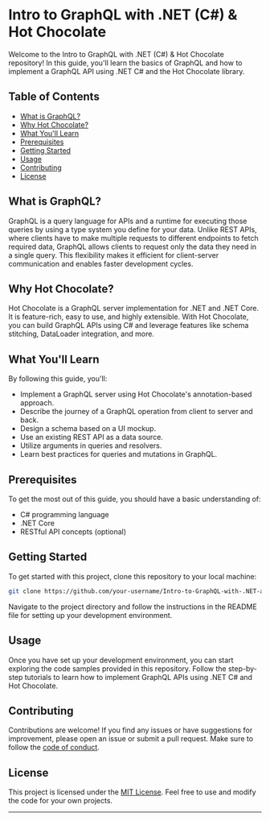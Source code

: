 # Intro to GraphQL with .NET (C#) & Hot Chocolate

Welcome to the Intro to GraphQL with .NET (C#) & Hot Chocolate repository! In this guide, you'll learn the basics of GraphQL and how to implement a GraphQL API using .NET C# and the Hot Chocolate library.

## Table of Contents

- [What is GraphQL?](#what-is-graphql)
- [Why Hot Chocolate?](#why-hot-chocolate)
- [What You'll Learn](#what-youll-learn)
- [Prerequisites](#prerequisites)
- [Getting Started](#getting-started)
- [Usage](#usage)
- [Contributing](#contributing)
- [License](#license)

## What is GraphQL?

GraphQL is a query language for APIs and a runtime for executing those queries by using a type system you define for your data. Unlike REST APIs, where clients have to make multiple requests to different endpoints to fetch required data, GraphQL allows clients to request only the data they need in a single query. This flexibility makes it efficient for client-server communication and enables faster development cycles.

## Why Hot Chocolate?

Hot Chocolate is a GraphQL server implementation for .NET and .NET Core. It is feature-rich, easy to use, and highly extensible. With Hot Chocolate, you can build GraphQL APIs using C# and leverage features like schema stitching, DataLoader integration, and more.

## What You'll Learn

By following this guide, you'll:

- Implement a GraphQL server using Hot Chocolate's annotation-based approach.
- Describe the journey of a GraphQL operation from client to server and back.
- Design a schema based on a UI mockup.
- Use an existing REST API as a data source.
- Utilize arguments in queries and resolvers.
- Learn best practices for queries and mutations in GraphQL.

## Prerequisites

To get the most out of this guide, you should have a basic understanding of:

- C# programming language
- .NET Core
- RESTful API concepts (optional)

## Getting Started

To get started with this project, clone this repository to your local machine:

```bash
git clone https://github.com/your-username/Intro-to-GraphQL-with-.NET-and-Hot-Chocolate.git
```

Navigate to the project directory and follow the instructions in the README file for setting up your development environment.

## Usage

Once you have set up your development environment, you can start exploring the code samples provided in this repository. Follow the step-by-step tutorials to learn how to implement GraphQL APIs using .NET C# and Hot Chocolate.

## Contributing

Contributions are welcome! If you find any issues or have suggestions for improvement, please open an issue or submit a pull request. Make sure to follow the [code of conduct](CODE_OF_CONDUCT.md).

## License

This project is licensed under the [MIT License](LICENSE). Feel free to use and modify the code for your own projects.

---
